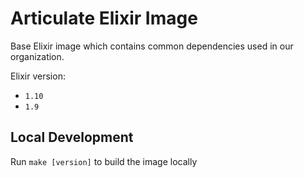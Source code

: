 # Articulate Elixir Image

Base Elixir image which contains common dependencies used in our organization.

Elixir version:

* `1.10`
* `1.9`

## Local Development

Run `make [version]` to build the image locally
